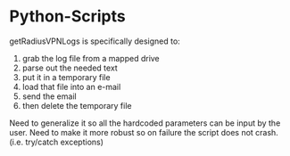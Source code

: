 # Python-Scripts

getRadiusVPNLogs is specifically designed to:

1. grab the log file from a mapped drive 
2. parse out the needed text 
3. put it in a temporary file 
4. load that file into an e-mail 
5. send the email 
6. then delete the temporary file

Need to generalize it so all the hardcoded parameters can be input by the user. Need to make it more robust so on failure the script does not crash. (i.e. try/catch exceptions)
